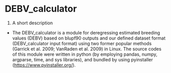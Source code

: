 # DEBV_calculator
 1. A short description
* The DEBV_calculator is a module for deregressing estimated breeding values (DEBV) based on blupf90 outputs and our defined dataset format (DEBV_calculator input format) using two former popular methods (Garrick et al. 2009; VanRaden et al. 2009) in Linux. The source codes of this module were written in python (by employing pandas, numpy, argparse, time, and sys libraries), and bundled by using pyinstaller (https://www.pyinstaller.org/).
